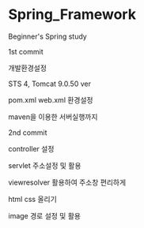 # Spring_Framework
Beginner's Spring study

1st commit

개발환경설정

STS 4, Tomcat 9.0.50 ver  

pom.xml web.xml 환경설정

maven을 이용한 서버실행까지

2nd commit 

controller 설정

servlet 주소설정 및 활용

viewresolver 활용하여 주소창 편리하게

html css 올리기

image 경로 설정 및 활용

